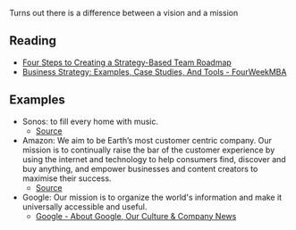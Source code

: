 Turns out there is a difference between a vision and a mission

## Reading

* [Four Steps to Creating a Strategy-Based Team Roadmap](https://www.productplan.com/blog/strategy-based-roadmap/)
* [Business Strategy: Examples, Case Studies, And Tools - FourWeekMBA](https://fourweekmba.com/business-strategy/#Alibaba_vision_mission_and_core_principles)

## Examples

* Sonos: to fill every home with music.
  * [Source](https://www.productplan.com/blog/strategy-based-roadmap/)
* Amazon: We aim to be Earth’s most customer centric company. Our mission is to continually raise the bar of the customer experience by using the internet and technology to help consumers find, discover and buy anything, and empower businesses and content creators to maximise their success.
  * [Source](https://www.aboutamazon.co.uk/uk-investment/our-mission#:~:text=Our%20mission%20is%20to%20continually,Earth's%20most%20customer%20centric%20company.)
* Google: Our mission is to organize the world's information and make it universally accessible and useful.
  * [Google - About Google, Our Culture & Company News](https://about.google/)
